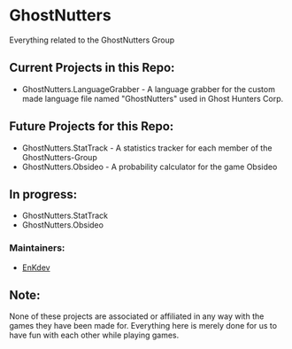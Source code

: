 # GhostNutters
Everything related to the GhostNutters Group

## Current Projects in this Repo:
- GhostNutters.LanguageGrabber - A language grabber for the custom made language file named "GhostNutters" used in Ghost Hunters Corp.

## Future Projects for this Repo:
- GhostNutters.StatTrack - A statistics tracker for each member of the GhostNutters-Group
- GhostNutters.Obsideo - A probability calculator for the game Obsideo

## In progress:
- GhostNutters.StatTrack
- GhostNutters.Obsideo

### Maintainers:
 - [EnKdev](https://github.com/enkdev)

## Note:
None of these projects are associated or affiliated in any way with the games they have been made for.
Everything here is merely done for us to have fun with each other while playing games.
